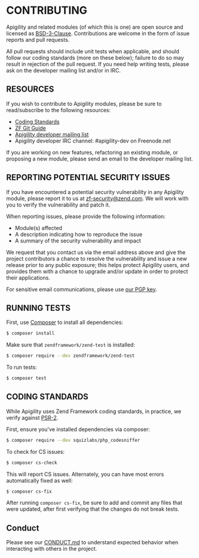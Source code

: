# CONTRIBUTING

Apigility and related modules (of which this is one) are open source and licensed
as [BSD-3-Clause](http://opensource.org/licenses/BSD-3-Clause). Contributions
are welcome in the form of issue reports and pull requests.

All pull requests should include unit tests when applicable, and should follow
our coding standards (more on these below); failure to do so may result in
rejection of the pull request. If you need help writing tests, please ask on the
developer mailing list and/or in IRC.

## RESOURCES

If you wish to contribute to Apigility modules, please be sure to
read/subscribe to the following resources:

 -  [Coding Standards](https://github.com/zendframework/zf2/wiki/Coding-Standards)
 -  [ZF Git Guide](https://github.com/zendframework/zf2/blob/master/README-GIT.md)
 -  [Apigility developer mailing list](http://bit.ly/apigility-dev)
 -  Apigility developer IRC channel: #apigility-dev on Freenode.net

If you are working on new features, refactoring an existing module, or proposing
a new module, please send an email to the developer mailing list.

## REPORTING POTENTIAL SECURITY ISSUES

If you have encountered a potential security vulnerability in any Apigility
module, please report it to us at [zf-security@zend.com](mailto:zf-security@zend.com).
We will work with you to verify the vulnerability and patch it.

When reporting issues, please provide the following information:

- Module(s) affected
- A description indicating how to reproduce the issue
- A summary of the security vulnerability and impact

We request that you contact us via the email address above and give the project
contributors a chance to resolve the vulnerability and issue a new release prior
to any public exposure; this helps protect Apigility users, and provides them
with a chance to upgrade and/or update in order to protect their applications.

For sensitive email communications, please use 
[our PGP key](http://framework.zend.com/zf-security-pgp-key.asc).

## RUNNING TESTS

First, use [Composer](https://getcomposer.org) to install all dependencies:

```bash
$ composer install
```

Make sure that `zendframework/zend-test` is installed:

```bash
$ composer require --dev zendframework/zend-test
```

To run tests:

```bash
$ composer test
```

## CODING STANDARDS

While Apigility uses Zend Framework coding standards, in practice, we verify
against [PSR-2](http://www.php-fig.org/psr/psr-2/).

First, ensure you've installed dependencies via composer:

```bash
$ composer require --dev squizlabs/php_codesniffer
```

To check for CS issues:

```bash
$ composer cs-check
```

This will report CS issues. Alternately, you can have most errors automatically
fixed as well:

```bash
$ composer cs-fix
```

After running `composer cs-fix`, be sure to add and commit any files that were
updated, after first verifying that the changes do not break tests.

## Conduct

Please see our [CONDUCT.md](CONDUCT.md) to understand expected behavior when interacting with others in the project.
